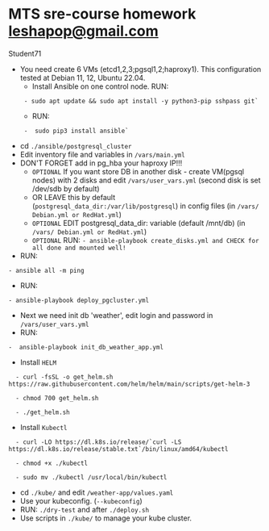 # MTS sre-course homework leshapop@gmail.com
Student71

- You need create 6 VMs (etcd1,2,3;pgsql1,2;haproxy1). This configuration tested at Debian 11, 12, Ubuntu 22.04.
   - Install Ansible on one control node. RUN:
  ```
   - sudo apt update && sudo apt install -y python3-pip sshpass git`
  ```
   - RUN:
  ```
   -  sudo pip3 install ansible`
  ```
- cd `./ansible/postgresql_cluster`
- Edit inventory file and variables in `/vars/main.yml`
- DON'T FORGET add in pg_hba your haproxy IP!!!
  - `OPTIONAL` If you want store DB in another disk - create VM(pgsql nodes) with 2 disks and edit `/vars/user_vars.yml` (second disk is set /dev/sdb by default) 
  - OR LEAVE this by default (`postgresql_data_dir:/var/lib/postgresql`) in config files (in `/vars/ Debian.yml or RedHat.yml`)
  - `OPTIONAL` EDIT postgresql_data_dir: variable (default /mnt/db) (in `/vars/ Debian.yml or RedHat.yml`)
  - `OPTIONAL` RUN: `- ansible-playbook create_disks.yml and CHECK for all done and mounted well!`
- RUN:
```
- ansible all -m ping
```
- RUN:
```
- ansible-playbook deploy_pgcluster.yml
```
- Next we need init db 'weather', edit login and password in `/vars/user_vars.yml`
- RUN:
```
-  ansible-playbook init_db_weather_app.yml
```
- Install `HELM`
```
  - curl -fsSL -o get_helm.sh https://raw.githubusercontent.com/helm/helm/main/scripts/get-helm-3
```
```
  - chmod 700 get_helm.sh
```
```
  - ./get_helm.sh
```
- Install `Kubectl`
```
  - curl -LO https://dl.k8s.io/release/`curl -LS https://dl.k8s.io/release/stable.txt`/bin/linux/amd64/kubectl
```
```
  - chmod +x ./kubectl
```
```
  - sudo mv ./kubectl /usr/local/bin/kubectl
```
- cd `./kube/` and edit `/weather-app/values.yaml`
- Use your kubeconfig. (`--kubeconfig`)
- RUN: `./dry-test` and after `./deploy.sh`
- Use scripts in `./kube/` to manage your kube cluster.
